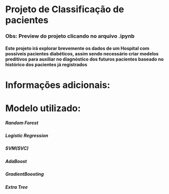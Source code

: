 # Projeto de Classificação de pacientes
### Obs: Preview do projeto clicando no arquivo .ipynb


#### Este projeto irá explorar brevemente os dados de um Hospital com possíveis pacientes diabéticos, assim sendo necessário criar modelos preditivos para auxiliar no diagnóstico dos futuros pacientes baseado no histórico dos pacientes já registrados

# Informações adicionais:
# Modelo utilizado: 
##### Random Forest
##### Logistic Regression
##### SVM(SVC)
##### AdaBoost
##### GradientBoosting
##### Extra Tree

